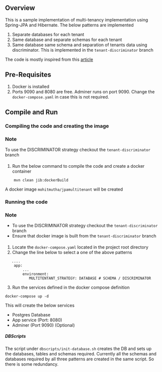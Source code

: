 ## Overview ##
This is a sample implementation of multi-tenancy implementation using Spring-JPA and Hibernate. The below patterns are implemented
1. Separate databases for each tenant
2. Same database and separate schemas for each tenant
3. Same database same schema and separation of tenants data using discriminator. This is implemented in the `tenant-discriminator` branch

The code is mostly inspired from this [article](https://medium.com/swlh/multi-tenancy-implementation-using-spring-boot-hibernate-6a8e3ecb251a) 

## Pre-Requisites ##
1. Docker is installed 
2. Ports 9090 and 8080 are free. Adminer runs on port 9090. Change the `docker-compose.yaml` in case this is not required. 

## Compile and Run ##


### Compiling the code and creating the image ###

####
### Note ###
To use the DISCRIMINATOR strategy checkout the  `tenant-discriminator` branch
####

1. Run the below command to compile the code and create a docker container
```
    mvn clean jib:dockerBuild
```
A docker image `mohitmutha/jpamultitenant` will be created

### Running the code ###

####
### Note ###
- To use the DISCRIMINATOR strategy checkout the  `tenant-discriminator` branch
- Ensure that docker image is built from the `tenant-discriminator` branch 
####

1. Locate the `docker-compose.yaml` located in the project root directory
2. Change the line below to select a one of the above patterns
``` $yaml
   ....
    app:
        ...
        environment:
           MULTITENTANT_STRATEGY: DATABASE # SCHEMA / DISCRIMINATOR
```
3. Run the services defined in the docker compose definition
```$xslt
docker-compose up -d 
```

This will create the below services
- Postgres Database  
- App service (Port: 8080)
- Adminer (Port 9090) (Optional)

##### DBScripts #####
The script under `dbscripts/init-database.sh` creates the DB and sets up the databases, tables and schemas required. Currently all the schemas and databases required by all three patterns are created in the same script. So there is some redundancy.  